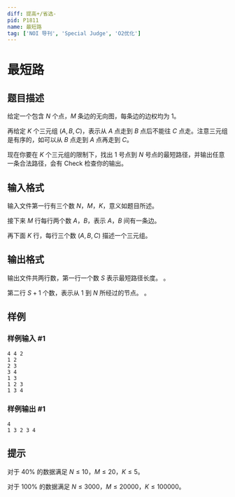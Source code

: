 ```yaml
---
diff: 提高+/省选-
pid: P1811
name: 最短路
tag: ['NOI 导刊', 'Special Judge', 'O2优化']
---
```

# 最短路
## 题目描述

给定一个包含 $N$ 个点，$M$ 条边的无向图，每条边的边权均为 $1$。

再给定 $K$ 个三元组 $(A,B,C)$，表示从 $A$ 点走到 $B$ 点后不能往 $C$ 点走。注意三元组是有序的，如可以从 $B$ 点走到 $A$ 点再走到 $C$。

现在你要在 $K$ 个三元组的限制下，找出 $1$ 号点到 $N$ 号点的最短路径，并输出任意一条合法路径，会有 Check 检查你的输出。
## 输入格式

输入文件第一行有三个数 $N$，$M$，$K$，意义如题目所述。

接下来 $M$ 行每行两个数 $A$，$B$，表示 $A$，$B$ 间有一条边。

再下面 $K$ 行，每行三个数 $(A,B,C)$ 描述一个三元组。
## 输出格式

输出文件共两行数，第一行一个数 $S$ 表示最短路径长度。 。

第二行 $S+1$ 个数，表示从 $1$ 到 $N$ 所经过的节点。 。
## 样例

### 样例输入 #1
```
4 4 2
1 2
2 3
3 4
1 3
1 2 3
1 3 4
```
### 样例输出 #1
```
4 
1 3 2 3 4 
```
## 提示

对于 $40\%$ 的数据满足 $N \le 10$，$M \le 20$，$K \le 5$。

对于 $100\%$ 的数据满足 $N \le 3000$，$M \le 20000$，$K \le 100000$。
